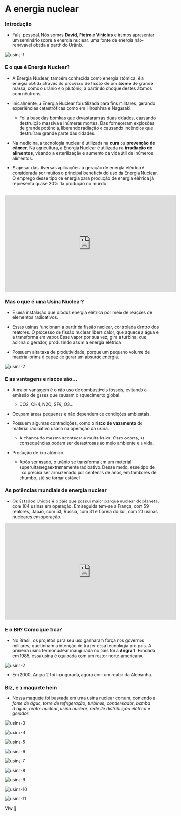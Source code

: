 # A energia nuclear

### Introdução

* Fala, pessoal. Nós somos **David, Pietro e Vinícius** e iremos apresentar um seminário sobre a energia nuclear, uma fonte de energia não-renovável obtida a partir do Urânio.

![usina-1](src\seminario-de-biologia-03/usina-nuclear.jpg)

### E o que é Energia Nuclear?

* A Energia Nuclear, também conhecida como energia atômica, é a energia obtida através do processo de fissão de um **átomo** de grande massa, como o urânio e o plutônio, a partir do choque destes átomos com nêutrons.

* Inicialmente, a Energia Nuclear foi utilizada para fins militares, gerando experiências catastróficas como em Hiroshima e Nagasaki.
    - Foi a base das bombas que devastaram as duas cidades, causando destruição massiva e inúmeras mortes. Elas forneceram explosões de grande potência, liberando radiação e causando incêndios que destruíram grande parte das cidades.

* Na medicina, a tecnologia nuclear é utilizada na **cura** ou **prevenção de câncer**. Na agricultura, a Energia Nuclear é utilizada na **irradiação de alimentos**, visando a esterilização e aumento da vida útil de inúmeros alimentos.

* E apesar das diversas aplicações, a geração de energia elétrica é considerada por muitos o principal benefício do uso da Energia Nuclear. O emprego desse tipo de energia para produção de energia elétrica já representa quase 20% da produção no mundo.

<br>
<iframe width="560" height="315" src="https://www.youtube.com/embed/2W4v5_ZVQOA?si=OhwwFHkeMMV7vTJp" title="YouTube video player" frameborder="0" allow="accelerometer; autoplay; clipboard-write; encrypted-media; gyroscope; picture-in-picture; web-share" referrerpolicy="strict-origin-when-cross-origin" allowfullscreen></iframe>

### Mas o que é uma Usina Nuclear?

* É uma instalação que produz energia elétrica por meio de reações de elementos radioativos.

* Essas usinas funcionam a partir da fissão nuclear, controlada dentro dos reatores. O processo de fissão nuclear libera calor, que aquece a água e a transforma em vapor. Esse vapor por sua vez, gira a turbina, que aciona o gerador, produzindo assim a energia elétrica.

* Possuem alta taxa de produtividade, porque um pequeno volume de matéria-prima é capaz de gerar um absurdo energia.

![usina-2](src\seminario-de-biologia-03\usina-nuclear-pennsylvania-estados-unidos-1.jpeg)

### E as vantagens e riscos são...

* A maior vantagem é o não uso de combustíveis fósseis, evitando a emissão de gases que causam o aquecimento global.

    - CO2, CH4, N2O, SF6, O3...

* Ocupam áreas pequenas e não dependem de condições ambientais.

* Possuem algumas contradições, como o **risco de vazamento** do material radioativo usado na operação da usina.

    - A chance do mesmo acontecer é muita baixa. Caso ocorra, as consequências podem ser desastrosas ao meio ambiente e a vida.

* Produção de lixo atômico.
    - Após ser usado, o urânio se transforma em um material superultamegaextremamente radioativo. Desse modo, esse tipo de lixo precisa ser armazenado por centenas de anos, em tambores de chumbo, até se tornar estável.

### As potências mundiais de energia nuclear

* Os Estados Unidos é o país que possui maior parque nuclear do planeta, com 104 usinas em operação. Em seguida tem-se a França, com 59 reatores, Japão, com 53, Rússia, com 31 e Coréia do Sul, com 20 usinas nucleares em operação.

<iframe width="560" height="315" src="https://www.youtube.com/embed/EhY___IEwCA?si=EvGLYLlnJFI9iG7h" title="YouTube video player" frameborder="0" allow="accelerometer; autoplay; clipboard-write; encrypted-media; gyroscope; picture-in-picture; web-share" referrerpolicy="strict-origin-when-cross-origin" allowfullscreen></iframe>

<br>

### E o BR? Como que fica?

* No Brasil, os projetos para seu uso ganharam força nos governos militares, que tinham a intenção de trazer essa tecnologia pro país. A primeira usina termonuclear inaugurada no país foi a **Angra 1**. Fundada em 1985, essa usina é equipada com um reator norte-americano.

![usina-2](src\seminario-de-biologia-03\usina-nuclear-pennsylvania-estados-unidos-1.jpeg)
* Em 2000, Angra 2 foi inaugurada, agora com um reator da Alemanha.

### Blz, e a maquete hein

* Nossa maquete foi baseada em uma usina nuclear comum, contendo a *fonte de água*, *torre de refrigeração*, *turbinas*, *condensador*, *bomba d'água*, *reator nuclear*, *usina nuclear*, *rede de distribuição elétrica* e *gerador*.

![usina-3](src\seminario-de-biologia-03\IMG_20250603_085607.jpg)

![usina-4](src\seminario-de-biologia-03\IMG_20250603_085620.jpg)

![usina-5](src\seminario-de-biologia-03\IMG_20250603_085627.jpg)

![usina-6](src\seminario-de-biologia-03\IMG_20250603_085718.jpg)

![usina-7](src\seminario-de-biologia-03\IMG_20250603_085825.jpg)

![usina-8](src\seminario-de-biologia-03\IMG_20250603_085847.jpg)

![usina-9](src\seminario-de-biologia-03\IMG_20250603_085908.jpg)

![usina-10](src\seminario-de-biologia-03\IMG_20250603_085918.jpg)

![usina-11](src\seminario-de-biologia-03\IMG_20250603_085925.jpg)


Vlw 🙂
